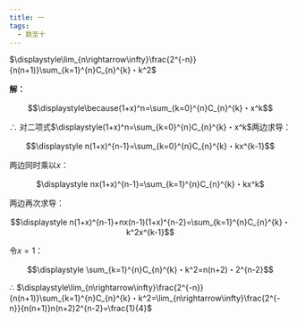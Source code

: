 ```yaml
---
title: 一
tags:
  - 数至十
---
```


<!-- <script src="https://cdnjs.cloudflare.com/ajax/libs/mathjax/2.7.5/MathJax.js?config=TeX-AMS_HTML" async></script> -->

$\displaystyle\lim_{n\rightarrow\infty}\frac{2^{-n}}{n(n+1)}\sum_{k=1}^{n}C_{n}^{k}・k^2$

**解：**  

$$\displaystyle\because(1+x)^n=\sum_{k=0}^{n}C_{n}^{k}・x^k$$  

$\displaystyle\therefore$
对二项式$\displaystyle(1+x)^n=\sum_{k=0}^{n}C_{n}^{k}・x^k$两边求导：

$$\displaystyle n(1+x)^{n-1}=\sum_{k=0}^{n}C_{n}^{k}・kx^{k-1}$$

两边同时乘以$x$：
<center>

$\displaystyle nx(1+x)^{n-1}=\sum_{k=1}^{n}C_{n}^{k}・kx^k$  
</center>

两边再次求导：  

$$\displaystyle n(1+x)^{n-1}+nx(n-1)(1+x)^{n-2}=\sum_{k=1}^{n}C_{n}^{k}・k^2x^{k-1}$$  

令$x=1$：  

$$\displaystyle \sum_{k=1}^{n}C_{n}^{k}・k^2=n(n+2)・2^{n-2}$$  

$\therefore$ 
$\displaystyle\lim_{n\rightarrow\infty}\frac{2^{-n}}{n(n+1)}\sum_{k=1}^{n}C_{n}^{k}・k^2=\lim_{n\rightarrow\infty}\frac{2^{-n}}{n(n+1)}n(n+2)2^{n-2}=\frac{1}{4}$
